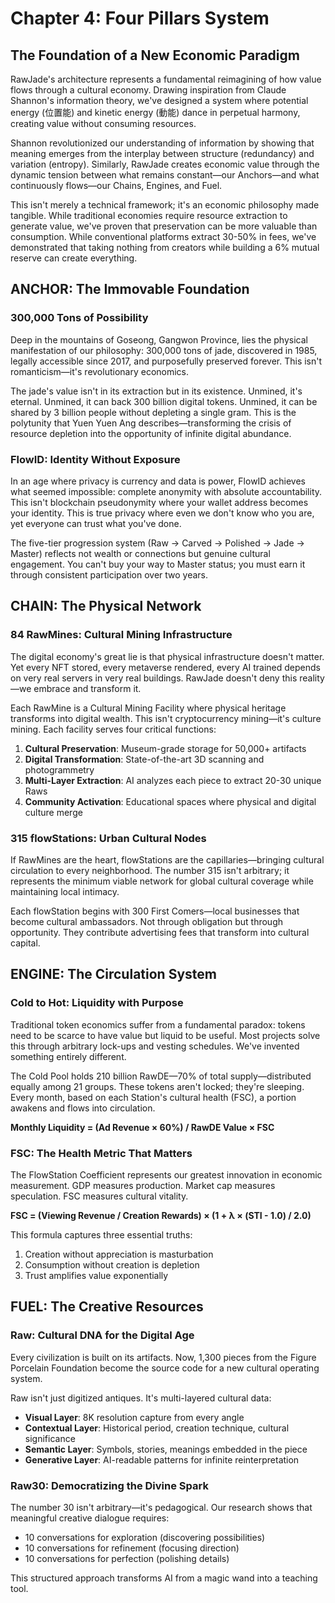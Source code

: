 ﻿# Chapter 4: Four Pillars System

## The Foundation of a New Economic Paradigm

RawJade's architecture represents a fundamental reimagining of how value flows through a cultural economy. Drawing inspiration from Claude Shannon's information theory, we've designed a system where potential energy (位置能) and kinetic energy (動能) dance in perpetual harmony, creating value without consuming resources.

Shannon revolutionized our understanding of information by showing that meaning emerges from the interplay between structure (redundancy) and variation (entropy). Similarly, RawJade creates economic value through the dynamic tension between what remains constant—our Anchors—and what continuously flows—our Chains, Engines, and Fuel.

This isn't merely a technical framework; it's an economic philosophy made tangible. While traditional economies require resource extraction to generate value, we've proven that preservation can be more valuable than consumption. While conventional platforms extract 30-50% in fees, we've demonstrated that taking nothing from creators while building a 6% mutual reserve can create everything.

## ANCHOR: The Immovable Foundation

### 300,000 Tons of Possibility

Deep in the mountains of Goseong, Gangwon Province, lies the physical manifestation of our philosophy: 300,000 tons of jade, discovered in 1985, legally accessible since 2017, and purposefully preserved forever. This isn't romanticism—it's revolutionary economics.

The jade's value isn't in its extraction but in its existence. Unmined, it's eternal. Unmined, it can back 300 billion digital tokens. Unmined, it can be shared by 3 billion people without depleting a single gram. This is the polytunity that Yuen Yuen Ang describes—transforming the crisis of resource depletion into the opportunity of infinite digital abundance.

### FlowID: Identity Without Exposure

In an age where privacy is currency and data is power, FlowID achieves what seemed impossible: complete anonymity with absolute accountability. This isn't blockchain pseudonymity where your wallet address becomes your identity. This is true privacy where even we don't know who you are, yet everyone can trust what you've done.

The five-tier progression system (Raw → Carved → Polished → Jade → Master) reflects not wealth or connections but genuine cultural engagement. You can't buy your way to Master status; you must earn it through consistent participation over two years.

## CHAIN: The Physical Network

### 84 RawMines: Cultural Mining Infrastructure

The digital economy's great lie is that physical infrastructure doesn't matter. Yet every NFT stored, every metaverse rendered, every AI trained depends on very real servers in very real buildings. RawJade doesn't deny this reality—we embrace and transform it.

Each RawMine is a Cultural Mining Facility where physical heritage transforms into digital wealth. This isn't cryptocurrency mining—it's culture mining. Each facility serves four critical functions:

1. **Cultural Preservation**: Museum-grade storage for 50,000+ artifacts
2. **Digital Transformation**: State-of-the-art 3D scanning and photogrammetry
3. **Multi-Layer Extraction**: AI analyzes each piece to extract 20-30 unique Raws
4. **Community Activation**: Educational spaces where physical and digital culture merge

### 315 flowStations: Urban Cultural Nodes

If RawMines are the heart, flowStations are the capillaries—bringing cultural circulation to every neighborhood. The number 315 isn't arbitrary; it represents the minimum viable network for global cultural coverage while maintaining local intimacy.

Each flowStation begins with 300 First Comers—local businesses that become cultural ambassadors. Not through obligation but through opportunity. They contribute advertising fees that transform into cultural capital.

## ENGINE: The Circulation System

### Cold to Hot: Liquidity with Purpose

Traditional token economics suffer from a fundamental paradox: tokens need to be scarce to have value but liquid to be useful. Most projects solve this through arbitrary lock-ups and vesting schedules. We've invented something entirely different.

The Cold Pool holds 210 billion RawDE—70% of total supply—distributed equally among 21 groups. These tokens aren't locked; they're sleeping. Every month, based on each Station's cultural health (FSC), a portion awakens and flows into circulation.

**Monthly Liquidity = (Ad Revenue × 60%) / RawDE Value × FSC**

### FSC: The Health Metric That Matters

The FlowStation Coefficient represents our greatest innovation in economic measurement. GDP measures production. Market cap measures speculation. FSC measures cultural vitality.

**FSC = (Viewing Revenue / Creation Rewards) × (1 + λ × (STI - 1.0) / 2.0)**

This formula captures three essential truths:
1. Creation without appreciation is masturbation
2. Consumption without creation is depletion
3. Trust amplifies value exponentially

## FUEL: The Creative Resources

### Raw: Cultural DNA for the Digital Age

Every civilization is built on its artifacts. Now, 1,300 pieces from the Figure Porcelain Foundation become the source code for a new cultural operating system.

Raw isn't just digitized antiques. It's multi-layered cultural data:
- **Visual Layer**: 8K resolution capture from every angle
- **Contextual Layer**: Historical period, creation technique, cultural significance
- **Semantic Layer**: Symbols, stories, meanings embedded in the piece
- **Generative Layer**: AI-readable patterns for infinite reinterpretation

### Raw30: Democratizing the Divine Spark

The number 30 isn't arbitrary—it's pedagogical. Our research shows that meaningful creative dialogue requires:
- 10 conversations for exploration (discovering possibilities)
- 10 conversations for refinement (focusing direction)
- 10 conversations for perfection (polishing details)

This structured approach transforms AI from a magic wand into a teaching tool.
